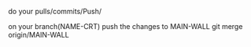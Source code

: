 do your pulls/commits/Push/


on your branch(NAME-CRT) push the changes to MAIN-WALL
git merge origin/MAIN-WALL
